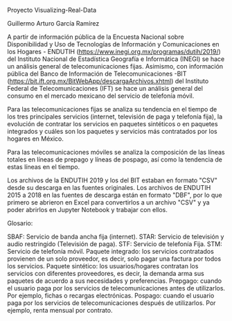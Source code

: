 Proyecto Visualizing-Real-Data

 

Guillermo Arturo García Ramírez 

A partir de información pública de la Encuesta Nacional sobre Disponibilidad y Uso de Tecnologías de Información y Comunicaciones en los Hogares - ENDUTIH (https://www.inegi.org.mx/programas/dutih/2019/) del Instituto Nacional de Estadística Geografía e Informática (INEGI) se hace un análisis general de telecomunicaciones fijas. Asimismo, con información pública del Banco de Información de Telecomunicaciones -BIT (https://bit.ift.org.mx/BitWebApp/descargaArchivos.xhtml) del Instituto Federal de Telecomunicaciones (IFT) se hace un análisis general del consumo en el mercado mexicano del servicio de telefonía móvil.

Para las telecomunicaciones fijas se analiza su tendencia en el tiempo de los tres principales servicios (internet, televisión de paga y telefonía fija), la evolución de contratar los servicios en paquetes sintéticos o en paquetes integrados y cuáles son los paquetes y servicios más contratados por los hogares en México.

Para las telecomunicaciones móviles se analiza la composición de las líneas totales en  líneas de prepago y líneas de pospago, así como la tendencia de estas líneas en el tiempo. 

Los archivos de la ENDUTIH 2019 y los del BIT estaban en formato "CSV" desde su descarga en las fuentes originales. Los archivos de ENDUTIH 2015 a 2018 en las fuentes de descarga están en formato "DBF", por lo que primero se abrieron en Excel para convertirlos a un archivo "CSV" y ya poder abrirlos en Jupyter Notebook y trabajar con ellos.

Glosario:

SBAF: Servicio de banda ancha fija (internet).
STAR: Servicio de televisión y audio restringido (Televisión de paga).
STF: Servicio de telefonía Fija.
STM: Servicio de telefonía móvil.
Paquete integrado: los servicios contratados provienen de un solo proveedor, es decir, solo pagar una factura por todos los servicios.
Paquete sintético: los usuarios/hogares contratan los servicios con diferentes proveedores, es decir, la demanda arma sus paquetes de acuerdo a sus necesidades y preferencias.
Prepgago: cuando el usuario paga por los servicios de telecomunicaciones antes de utilizarlos. Por ejemplo, fichas o recargas electrónicas.
Pospago: cuando el usuario paga por los servicios de telecomunicaciones después de utilizarlos. Por ejemplo, renta mensual por contrato.